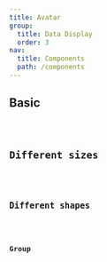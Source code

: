 ```yaml
---
title: Avatar
group:
  title: Data Display
  order: 3
nav:
  title: Components
  path: /components
---
```


## Basic

<code src="../examples/basic" />

## Different sizes

<code src="../examples/sizes" />

## Different shapes

<code src="../examples/shapes" />

## Group

<code src="../examples/group" />

<API src="@casts/avatar"></API>
